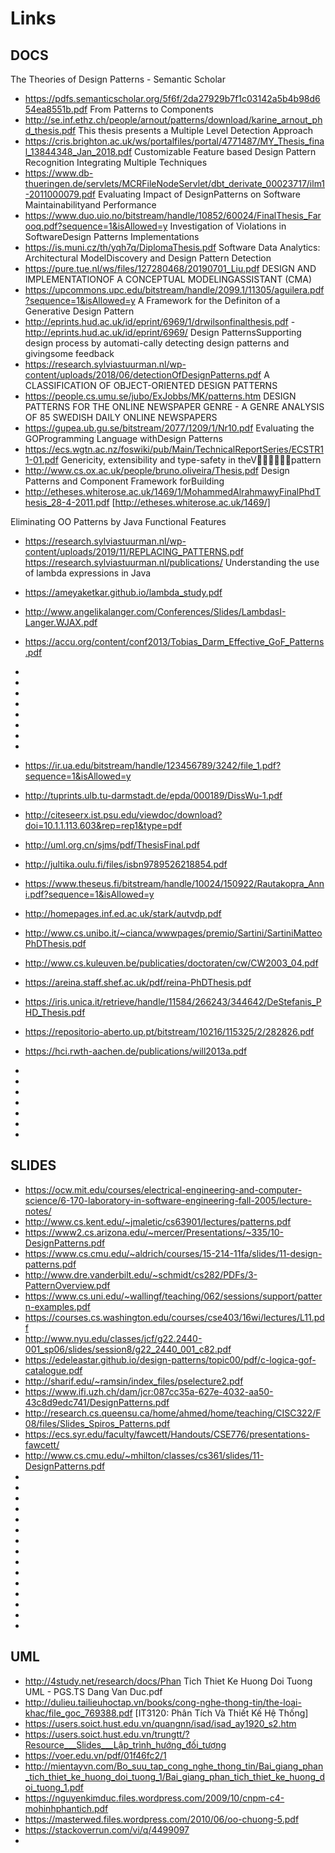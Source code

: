 # Links

## DOCS

The Theories of Design Patterns - Semantic Scholar
* https://pdfs.semanticscholar.org/5f6f/2da27929b7f1c03142a5b4b98d654ea8551b.pdf
From Patterns to Components
* http://se.inf.ethz.ch/people/arnout/patterns/download/karine_arnout_phd_thesis.pdf
This thesis presents a Multiple Level Detection Approach
* https://cris.brighton.ac.uk/ws/portalfiles/portal/4771487/MY_Thesis_final_13844348_Jan_2018.pdf
Customizable Feature based Design Pattern Recognition Integrating Multiple Techniques
* https://www.db-thueringen.de/servlets/MCRFileNodeServlet/dbt_derivate_00023717/ilm1-2011000079.pdf
Evaluating Impact of DesignPatterns on Software Maintainabilityand Performance
* https://www.duo.uio.no/bitstream/handle/10852/60024/FinalThesis_Farooq.pdf?sequence=1&isAllowed=y
Investigation of Violations in SoftwareDesign Patterns Implementations
* https://is.muni.cz/th/yqh7q/DiplomaThesis.pdf
Software Data Analytics: Architectural ModelDiscovery and Design Pattern Detection
* https://pure.tue.nl/ws/files/127280468/20190701_Liu.pdf
DESIGN AND IMPLEMENTATIONOF A CONCEPTUAL MODELINGASSISTANT (CMA)
* https://upcommons.upc.edu/bitstream/handle/2099.1/11305/aguilera.pdf?sequence=1&isAllowed=y
A Framework for the Definiton of a Generative Design Pattern 
* http://eprints.hud.ac.uk/id/eprint/6969/1/drwilsonfinalthesis.pdf -http://eprints.hud.ac.uk/id/eprint/6969/
Design PatternsSupporting   design   process   by   automati-cally  detecting  design  patterns  and  givingsome feedback
* https://research.sylviastuurman.nl/wp-content/uploads/2018/06/detectionOfDesignPatterns.pdf
A CLASSIFICATION OF OBJECT-ORIENTED DESIGN PATTERNS
* https://people.cs.umu.se/jubo/ExJobbs/MK/patterns.htm
DESIGN PATTERNS FOR THE ONLINE NEWSPAPER GENRE - A GENRE ANALYSIS OF 85 SWEDISH DAILY ONLINE NEWSPAPERS
* https://gupea.ub.gu.se/bitstream/2077/1209/1/Nr10.pdf
Evaluating the GOProgramming Language withDesign Patterns
* https://ecs.wgtn.ac.nz/foswiki/pub/Main/TechnicalReportSeries/ECSTR11-01.pdf
Genericity, extensibility and type-safety in theVpattern
* http://www.cs.ox.ac.uk/people/bruno.oliveira/Thesis.pdf
Design Patterns and Component Framework forBuilding
* http://etheses.whiterose.ac.uk/1469/1/MohammedAlrahmawyFinalPhdThesis_28-4-2011.pdf [http://etheses.whiterose.ac.uk/1469/]

Eliminating OO Patterns by Java Functional Features
* https://research.sylviastuurman.nl/wp-content/uploads/2019/11/REPLACING_PATTERNS.pdf
https://research.sylviastuurman.nl/publications/
Understanding the use of lambda expressions in Java
*  https://ameyaketkar.github.io/lambda_study.pdf

* http://www.angelikalanger.com/Conferences/Slides/LambdasI-Langer.WJAX.pdf
* https://accu.org/content/conf2013/Tobias_Darm_Effective_GoF_Patterns.pdf
* 
* 
* 
* 
*  
*
* 
* 
* https://ir.ua.edu/bitstream/handle/123456789/3242/file_1.pdf?sequence=1&isAllowed=y
* http://tuprints.ulb.tu-darmstadt.de/epda/000189/DissWu-1.pdf
* http://citeseerx.ist.psu.edu/viewdoc/download?doi=10.1.1.113.603&rep=rep1&type=pdf
* http://uml.org.cn/sjms/pdf/ThesisFinal.pdf
* http://jultika.oulu.fi/files/isbn9789526218854.pdf
* https://www.theseus.fi/bitstream/handle/10024/150922/Rautakopra_Anni.pdf?sequence=1&isAllowed=y
* http://homepages.inf.ed.ac.uk/stark/autvdp.pdf
* http://www.cs.unibo.it/~cianca/wwwpages/premio/Sartini/SartiniMatteoPhDThesis.pdf
* http://www.cs.kuleuven.be/publicaties/doctoraten/cw/CW2003_04.pdf
* https://areina.staff.shef.ac.uk/pdf/reina-PhDThesis.pdf
* https://iris.unica.it/retrieve/handle/11584/266243/344642/DeStefanis_PHD_Thesis.pdf
* https://repositorio-aberto.up.pt/bitstream/10216/115325/2/282826.pdf
* https://hci.rwth-aachen.de/publications/will2013a.pdf
* 
*  
*
* 
* 
* 
* 

## SLIDES

* https://ocw.mit.edu/courses/electrical-engineering-and-computer-science/6-170-laboratory-in-software-engineering-fall-2005/lecture-notes/
* http://www.cs.kent.edu/~jmaletic/cs63901/lectures/patterns.pdf
* https://www2.cs.arizona.edu/~mercer/Presentations/~335/10-DesignPatterns.pdf
* https://www.cs.cmu.edu/~aldrich/courses/15-214-11fa/slides/11-design-patterns.pdf
* http://www.dre.vanderbilt.edu/~schmidt/cs282/PDFs/3-PatternOverview.pdf
* https://www.cs.uni.edu/~wallingf/teaching/062/sessions/support/pattern-examples.pdf
* https://courses.cs.washington.edu/courses/cse403/16wi/lectures/L11.pdf
* http://www.nyu.edu/classes/jcf/g22.2440-001_sp06/slides/session8/g22_2440_001_c82.pdf
* https://edeleastar.github.io/design-patterns/topic00/pdf/c-logica-gof-catalogue.pdf
* http://sharif.edu/~ramsin/index_files/pselecture2.pdf
* https://www.ifi.uzh.ch/dam/jcr:087cc35a-627e-4032-aa50-43c8d9edc741/DesignPatterns.pdf
* http://research.cs.queensu.ca/home/ahmed/home/teaching/CISC322/F08/files/Slides_Spiros_Patterns.pdf
* https://ecs.syr.edu/faculty/fawcett/Handouts/CSE776/presentations-fawcett/
* http://www.cs.cmu.edu/~mhilton/classes/cs361/slides/11-DesignPatterns.pdf
* 
* 
* 
*  
*
* 
* 
* 
* 
* 
* 
*  
*
* 
* 

## UML
* http://4study.net/research/docs/Phan Tich Thiet Ke Huong Doi Tuong UML - PGS.TS Dang Van Duc.pdf
* http://dulieu.tailieuhoctap.vn/books/cong-nghe-thong-tin/the-loai-khac/file_goc_769388.pdf
[IT3120: Phân Tích Và Thiết Kế Hệ Thống]
* https://users.soict.hust.edu.vn/quangnn/isad/isad_ay1920_s2.htm
* https://users.soict.hust.edu.vn/trungtt/?Resource___Slides___Lập_trình_hướng_đối_tượng
* https://voer.edu.vn/pdf/01f46fc2/1
* http://mientayvn.com/Bo_suu_tap_cong_nghe_thong_tin/Bai_giang_phan_tich_thiet_ke_huong_doi_tuong_1/Bai_giang_phan_tich_thiet_ke_huong_doi_tuong_1.pdf
* https://nguyenkimduc.files.wordpress.com/2009/10/cnpm-c4-mohinhphantich.pdf
* https://masterwed.files.wordpress.com/2010/06/oo-chuong-5.pdf
* https://stackoverrun.com/vi/q/4499097
* 